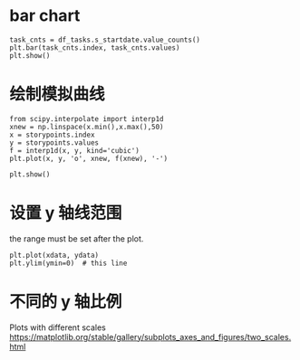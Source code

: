 # bar chart

```
task_cnts = df_tasks.s_startdate.value_counts()
plt.bar(task_cnts.index, task_cnts.values)
plt.show()
```

# 绘制模拟曲线

```
from scipy.interpolate import interp1d
xnew = np.linspace(x.min(),x.max(),50)
x = storypoints.index
y = storypoints.values
f = interp1d(x, y, kind='cubic')
plt.plot(x, y, 'o', xnew, f(xnew), '-')

plt.show()
```

# 设置 y 轴线范围

the range must be set after the plot.
```
plt.plot(xdata, ydata)
plt.ylim(ymin=0)  # this line
```


# 不同的 y 轴比例

Plots with different scales
https://matplotlib.org/stable/gallery/subplots_axes_and_figures/two_scales.html
